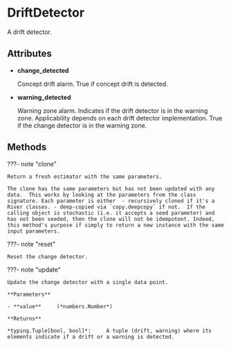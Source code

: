 # DriftDetector

A drift detector.




## Attributes

- **change_detected**

    Concept drift alarm.  True if concept drift is detected.

- **warning_detected**

    Warning zone alarm.  Indicates if the drift detector is in the warning zone. Applicability depends on each drift detector implementation. True if the change detector is in the warning zone.



## Methods

???- note "clone"

    Return a fresh estimator with the same parameters.

    The clone has the same parameters but has not been updated with any data.  This works by looking at the parameters from the class signature. Each parameter is either  - recursively cloned if it's a River classes. - deep-copied via `copy.deepcopy` if not.  If the calling object is stochastic (i.e. it accepts a seed parameter) and has not been seeded, then the clone will not be idempotent. Indeed, this method's purpose if simply to return a new instance with the same input parameters.

    
???- note "reset"

    Reset the change detector.

    
???- note "update"

    Update the change detector with a single data point.

    **Parameters**

    - **value**     (*numbers.Number*)    
    
    **Returns**

    *typing.Tuple[bool, bool]*:     A tuple (drift, warning) where its elements indicate if a drift or a warning is detected.
    
